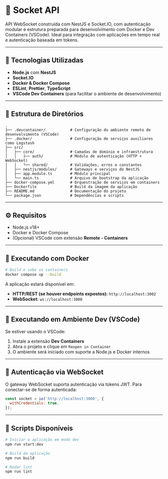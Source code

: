 # 🔌 Socket API

API WebSocket construída com NestJS e Socket.IO, com autenticação modular e estrutura preparada para desenvolvimento com Docker e Dev Containers (VSCode). Ideal para integração com aplicações em tempo real e autenticação baseada em tokens.

---

## 🚀 Tecnologias Utilizadas

- **Node.js** com **NestJS**
- **Socket.IO**
- **Docker & Docker Compose**
- **ESLint**, **Prettier**, **TypeScript**
- **VSCode Dev Containers** (para facilitar o ambiente de desenvolvimento)

---

## 📂 Estrutura de Diretórios

```plaintext
.
├── .devcontainer/           # Configuração do ambiente remoto de desenvolvimento (VSCode)
├── .docker/                 # Configuração de serviços auxiliares como Logstash
├── src/
│   ├── core/                # Camadas de domínio e infraestrutura
│   │   ├── auth/            # Módulo de autenticação (HTTP + WebSocket)
│   │   └── shared/          # Validações, erros e constantes
│   ├── nestjs/modules/      # Gateways e serviços do NestJS
│   ├── app.module.ts        # Módulo principal
│   └── main.ts              # Arquivo de bootstrap da aplicação
├── docker-compose.yml       # Orquestração de serviços em containers
├── Dockerfile               # Build da imagem da aplicação
├── README.md                # Documentação do projeto
└── package.json             # Dependências e scripts
```

---

## ⚙️ Requisitos

- Node.js v18+
- Docker e Docker Compose
- (Opcional) VSCode com extensão **Remote - Containers**

---

## 🐳 Executando com Docker

```bash
# Build e sobe os containers
docker compose up --build
```

A aplicação estará disponível em:

- **HTTP/REST (se houver endpoints expostos):** `http://localhost:3002`
- **WebSocket:** `ws://localhost:3000`

---

## 🧪 Executando em Ambiente Dev (VSCode)

Se estiver usando o VSCode:

1. Instale a extensão **Dev Containers**
2. Abra o projeto e clique em `Reopen in Container`
3. O ambiente será iniciado com suporte a Node.js e Docker internos

---

## 🔐 Autenticação via WebSocket

O gateway WebSocket suporta autenticação via tokens JWT. Para conectar-se de forma autenticada:

```js
const socket = io('http://localhost:3000', {
  withCredentials: true,
});
```

---

## 📜 Scripts Disponíveis

```bash
# Iniciar a aplicação em modo dev
npm run start:dev

# Build da aplicação
npm run build

# Rodar lint
npm run lint
```
